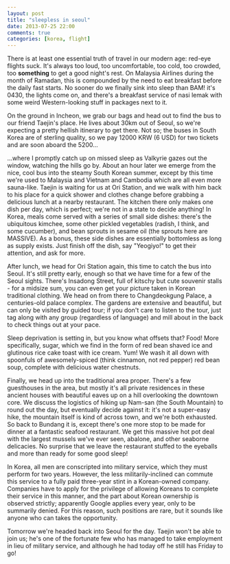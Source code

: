 ```yaml
---
layout: post
title: "sleepless in seoul"
date: 2013-07-25 22:00
comments: true
categories: [korea, flight]
---
```


There is at least one essential truth of travel in our modern age: red-eye
flights suck. It's always too loud, too uncomfortable, too cold, too crowded,
too **something** to get a good night's rest. On Malaysia Airlines during the
month of Ramadan, this is compounded by the need to eat breakfast before the
daily fast starts. No sooner do we finally sink into sleep than BAM! it's
0430, the lights come on, and there's a breakfast service of nasi lemak with
some weird Western-looking stuff in packages next to it.

On the ground in Incheon, we grab our bags and head out to find the bus to
our friend Taejin's place. He lives about 30km out of Seoul, so we're
expecting a pretty hellish itinerary to get there. Not so; the buses in
South Korea are of sterling quality, so we pay 12000 KRW (6 USD) for two
tickets and are soon aboard the 5200...

...where I promptly catch up on missed sleep as Valkyrie gazes out the
window, watching the hills go by. About an hour later we emerge from the
nice, cool bus into the steamy South Korean summer, except by this time
we're used to Malaysia and Vietnam and Cambodia which are all even more
sauna-like. Taejin is waiting for us at Ori Station, and we walk with him
back to his place for a quick shower and clothes change before grabbing
a delicious lunch at a nearby restaurant. The kitchen there only makes
one dish per day, which is perfect; we're not in a state to decide anything!
In Korea, meals come served with a series of small side dishes: there's
the ubiquitous kimchee, some other pickled vegetables (radish, I think,
and some cucumber), and bean sprouts in sesame oil (the sprouts here are
MASSIVE). As a bonus, these side dishes are essentially bottomless as long
as supply exists. Just finish off the dish, say "Yeogiyo!" to get their
attention, and ask for more.

After lunch, we head for Ori Station again, this time to catch the bus into
Seoul. It's still pretty early, enough so that we have time for a few of the
Seoul sights. There's Insadong Street, full of kitschy but cute souvenir
stalls - for a midsize sum, you can even get your picture taken in Korean
traditional clothing. We head on from there to Changdeokgung Palace, a
centuries-old palace complex. The gardens are extensive and beautiful, but
can only be visited by guided tour; if you don't care to listen to the tour,
just tag along with any group (regardless of language) and mill about in the
back to check things out at your pace.

Sleep deprivation is setting in, but you know what offsets that? Food! More
specifically, sugar, which we find in the form of red bean shaved ice and
glutinous rice cake toast with ice cream. Yum! We wash it all down with
spoonfuls of awesomely-spiced (think cinnamon, not red pepper) red bean
soup, complete with delicious water chestnuts.

Finally, we head up into the traditional area proper. There's a few
guesthouses in the area, but mostly it's all private residences in
these ancient houses with beautiful eaves up on a hill overlooking the
downtown core. We discuss the logistics of hiking up Nam-san (the
South Mountain) to round out the day, but eventually decide against it:
it's not a super-easy hike, the mountain itself is kind of across town,
and we're both exhausted. So back to Bundang it is, except there's one
more stop to be made for dinner at a fantastic seafood restaurant. We
get this massive hot pot deal with the largest mussels we've ever seen,
abalone, and other seaborne delicacies. No surprise that we leave the
restaurant stuffed to the eyeballs and more than ready for some good
sleep!

In Korea, all men are conscripted into
military service, which they must perform for two years. However, the
less militarily-inclined can commute this service to a fully paid
three-year stint in a Korean-owned company. Companies have to apply
for the privilege of allowing Koreans to complete their service in
this manner, and the part about Korean ownership is observed strictly;
apparently Google applies every year, only to be summarily denied. For
this reason, such positions are rare, but it sounds like anyone who
can takes the opportunity.

Tomorrow we're headed back into Seoul for the day. Taejin won't be
able to join us; he's one of the fortunate few who has managed to
take employment in lieu of military service, and although he had
today off he still has Friday to go!
